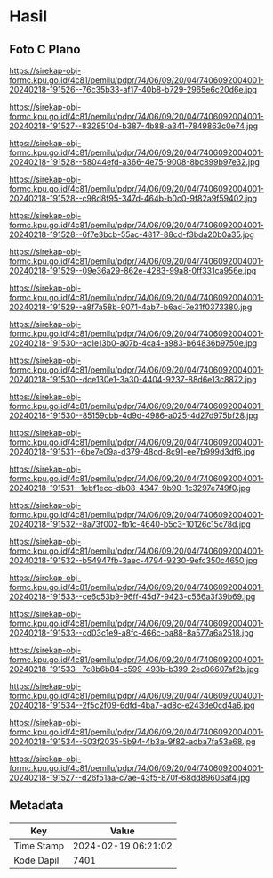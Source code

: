 # Hasil

## Foto C Plano

https://sirekap-obj-formc.kpu.go.id/4c81/pemilu/pdpr/74/06/09/20/04/7406092004001-20240218-191526--76c35b33-af17-40b8-b729-2965e6c20d6e.jpg

https://sirekap-obj-formc.kpu.go.id/4c81/pemilu/pdpr/74/06/09/20/04/7406092004001-20240218-191527--8328510d-b387-4b88-a341-7849863c0e74.jpg

https://sirekap-obj-formc.kpu.go.id/4c81/pemilu/pdpr/74/06/09/20/04/7406092004001-20240218-191528--58044efd-a366-4e75-9008-8bc899b97e32.jpg

https://sirekap-obj-formc.kpu.go.id/4c81/pemilu/pdpr/74/06/09/20/04/7406092004001-20240218-191528--c98d8f95-347d-464b-b0c0-9f82a9f59402.jpg

https://sirekap-obj-formc.kpu.go.id/4c81/pemilu/pdpr/74/06/09/20/04/7406092004001-20240218-191528--6f7e3bcb-55ac-4817-88cd-f3bda20b0a35.jpg

https://sirekap-obj-formc.kpu.go.id/4c81/pemilu/pdpr/74/06/09/20/04/7406092004001-20240218-191529--09e36a29-862e-4283-99a8-0ff331ca956e.jpg

https://sirekap-obj-formc.kpu.go.id/4c81/pemilu/pdpr/74/06/09/20/04/7406092004001-20240218-191529--a8f7a58b-9071-4ab7-b6ad-7e31f0373380.jpg

https://sirekap-obj-formc.kpu.go.id/4c81/pemilu/pdpr/74/06/09/20/04/7406092004001-20240218-191530--ac1e13b0-a07b-4ca4-a983-b64836b9750e.jpg

https://sirekap-obj-formc.kpu.go.id/4c81/pemilu/pdpr/74/06/09/20/04/7406092004001-20240218-191530--dce130e1-3a30-4404-9237-88d6e13c8872.jpg

https://sirekap-obj-formc.kpu.go.id/4c81/pemilu/pdpr/74/06/09/20/04/7406092004001-20240218-191530--85159cbb-4d9d-4986-a025-4d27d975bf28.jpg

https://sirekap-obj-formc.kpu.go.id/4c81/pemilu/pdpr/74/06/09/20/04/7406092004001-20240218-191531--6be7e09a-d379-48cd-8c91-ee7b999d3df6.jpg

https://sirekap-obj-formc.kpu.go.id/4c81/pemilu/pdpr/74/06/09/20/04/7406092004001-20240218-191531--1ebf1ecc-db08-4347-9b90-1c3297e749f0.jpg

https://sirekap-obj-formc.kpu.go.id/4c81/pemilu/pdpr/74/06/09/20/04/7406092004001-20240218-191532--8a73f002-fb1c-4640-b5c3-10126c15c78d.jpg

https://sirekap-obj-formc.kpu.go.id/4c81/pemilu/pdpr/74/06/09/20/04/7406092004001-20240218-191532--b54947fb-3aec-4794-9230-9efc350c4650.jpg

https://sirekap-obj-formc.kpu.go.id/4c81/pemilu/pdpr/74/06/09/20/04/7406092004001-20240218-191533--ce6c53b9-96ff-45d7-9423-c566a3f39b69.jpg

https://sirekap-obj-formc.kpu.go.id/4c81/pemilu/pdpr/74/06/09/20/04/7406092004001-20240218-191533--cd03c1e9-a8fc-466c-ba88-8a577a6a2518.jpg

https://sirekap-obj-formc.kpu.go.id/4c81/pemilu/pdpr/74/06/09/20/04/7406092004001-20240218-191533--7c8b6b84-c599-493b-b399-2ec06607af2b.jpg

https://sirekap-obj-formc.kpu.go.id/4c81/pemilu/pdpr/74/06/09/20/04/7406092004001-20240218-191534--2f5c2f09-6dfd-4ba7-ad8c-e243de0cd4a6.jpg

https://sirekap-obj-formc.kpu.go.id/4c81/pemilu/pdpr/74/06/09/20/04/7406092004001-20240218-191534--503f2035-5b94-4b3a-9f82-adba7fa53e68.jpg

https://sirekap-obj-formc.kpu.go.id/4c81/pemilu/pdpr/74/06/09/20/04/7406092004001-20240218-191527--d26f51aa-c7ae-43f5-870f-68dd89606af4.jpg


## Metadata

| Key        | Value               |
| ---------- | ------------------- |
| Time Stamp | 2024-02-19 06:21:02 |
| Kode Dapil | 7401                |



